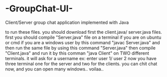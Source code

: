 # -GroupChat-UI-
Client/Server group chat application implemented with Java 

to run these files.
you should download first the client.java/ server.java files.
first you should compile "Server.java" file on a terminal if you are on ubuntu or cmd if you are a windows user by this command "javac Server.java"
and then run the same file by using this command "Server.java"
then compile "Client.java" and run it by this comman "java Client" on TWO different terminals.
it will ask for a username ex: enter user 1/ user 2
now you have three terminal one for the server and two for the clients. 
you can chit chat now, and you can open many windows..
voilaa..
